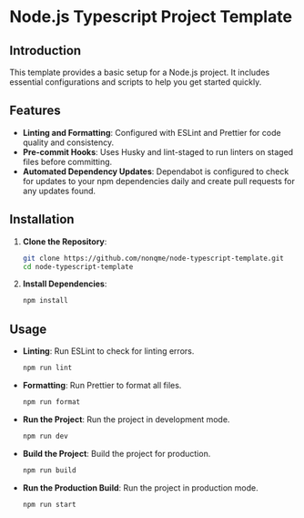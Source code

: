 # Node.js Typescript Project Template

## Introduction

This template provides a basic setup for a Node.js project. It includes essential configurations and scripts to help you get started quickly.

## Features

- **Linting and Formatting**: Configured with ESLint and Prettier for code quality and consistency.
- **Pre-commit Hooks**: Uses Husky and lint-staged to run linters on staged files before committing.
- **Automated Dependency Updates**: Dependabot is configured to check for updates to your npm dependencies daily and create pull requests for any updates found.

## Installation

1. **Clone the Repository**:

   ```sh
   git clone https://github.com/nonqme/node-typescript-template.git
   cd node-typescript-template
   ```

2. **Install Dependencies**:

   ```sh
   npm install
   ```

## Usage

- **Linting**: Run ESLint to check for linting errors.

  ```sh
  npm run lint
  ```

- **Formatting**: Run Prettier to format all files.

  ```sh
  npm run format
  ```

- **Run the Project**: Run the project in development mode.

  ```sh
  npm run dev
  ```

- **Build the Project**: Build the project for production.

  ```sh
  npm run build
  ```

- **Run the Production Build**: Run the project in production mode.

  ```sh
  npm run start
  ```

